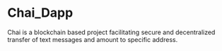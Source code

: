 # Chai_Dapp
Chai is a blockchain based project facilitating secure and decentralized transfer of text messages and amount to specific address.
